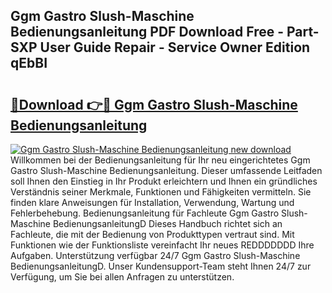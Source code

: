 ## Ggm Gastro Slush-Maschine Bedienungsanleitung PDF Download Free - Part-SXP User Guide Repair - Service Owner Edition qEbBI

# <h2><a href="http://df20z8g.blite.top/?on=Ggm+Gastro+Slush-Maschine+Bedienungsanleitung">🔗Download 👉🔴 Ggm Gastro Slush-Maschine Bedienungsanleitung</a></h2>

[![Ggm Gastro Slush-Maschine Bedienungsanleitung new download](https://i.imgur.com/lujVjoI.png)](http://df20z8g.blite.top/?on=Ggm+Gastro+Slush-Maschine+Bedienungsanleitung)
Willkommen bei der Bedienungsanleitung für Ihr neu eingerichtetes Ggm Gastro Slush-Maschine Bedienungsanleitung. Dieser umfassende Leitfaden soll Ihnen den Einstieg in Ihr Produkt erleichtern und Ihnen ein gründliches Verständnis seiner Merkmale, Funktionen und Fähigkeiten vermitteln. Sie finden klare Anweisungen für Installation, Verwendung, Wartung und Fehlerbehebung. Bedienungsanleitung für Fachleute Ggm Gastro Slush-Maschine BedienungsanleitungD Dieses Handbuch richtet sich an Fachleute, die mit der Bedienung von Produkttypen vertraut sind. Mit Funktionen wie der Funktionsliste vereinfacht Ihr neues REDDDDDDD Ihre Aufgaben. Unterstützung verfügbar 24/7 Ggm Gastro Slush-Maschine BedienungsanleitungD. Unser Kundensupport-Team steht Ihnen 24/7 zur Verfügung, um Sie bei allen Anfragen zu unterstützen.
